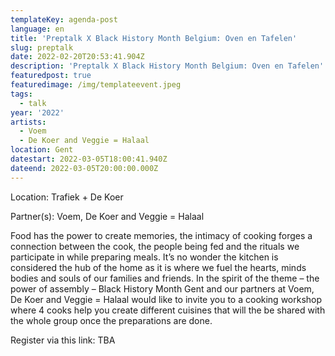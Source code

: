 ```yaml
---
templateKey: agenda-post
language: en
title: 'Preptalk X Black History Month Belgium: Oven en Tafelen'
slug: preptalk
date: 2022-02-20T20:53:41.904Z
description: 'Preptalk X Black History Month Belgium: Oven en Tafelen'
featuredpost: true
featuredimage: /img/templateevent.jpeg
tags:
  - talk
year: '2022'
artists:
  - Voem
  - De Koer and Veggie = Halaal
location: Gent
datestart: 2022-03-05T18:00:41.940Z
dateend: 2022-03-05T20:00:00.000Z
---
```

Location: Trafiek + De Koer

Partner(s): Voem, De Koer and Veggie = Halaal

Food has the power to create memories, the intimacy of cooking forges a connection between the cook, the people being fed and the rituals we participate in while preparing meals. It’s no wonder the kitchen is considered the hub of the home as it is where we fuel the hearts, minds bodies and souls of our families and friends. In the spirit of the theme – the power of assembly – Black History Month Gent and our partners at Voem, De Koer and Veggie = Halaal would like to invite you to a cooking workshop where 4 cooks help you create different cuisines that will the be shared with the whole group once the preparations are done.

Register via this link: TBA
